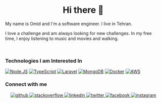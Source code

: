 # <div align="center">Hi there 🔗</div>  
  

My name is Omid and I'm a software engineer. I live in Tehran.

  
  

I love a challenge and am always looking for new challenges. In my free time, I enjoy listening to music and movies and walking.  
  

<br/>  


### Technologies I am Interested In 

[![Node.JS](https://img.shields.io/badge/Node.js-43853D?style=for-the-badge&logo=node.js&logoColor=white)]()
[![TypeScript](https://img.shields.io/badge/TypeScript-007ACC?style=for-the-badge&logo=typescript&logoColor=white)]()
[![Laravel](https://img.shields.io/badge/laravel-%23000000.svg?style=for-the-badge&logo=laravel&logoColor=white)]()
[![MongoDB](https://img.shields.io/badge/MongoDB-%234ea94b.svg?style=for-the-badge&logo=mongodb&logoColor=white)]()
[![Docker](https://img.shields.io/badge/Docker-2CA5E0?style=for-the-badge&logo=docker&logoColor=white)]()
[![AWS](https://img.shields.io/badge/AWS-%23FF9900.svg?style=for-the-badge&logo=amazon-aws&logoColor=white)]()


### Connect with me  
<div align="center">
<a href="https://github.com/omidrayaneh" target="_blank">
<img src=https://img.shields.io/badge/github-%2324292e.svg?&style=for-the-badge&logo=github&logoColor=white alt=github style="margin-bottom: 5px;" />
</a>
<a href="https://stackoverflow.com/users/3924795/omidrayaneh" target="_blank">
<img src=https://img.shields.io/badge/stackoverflow-%23F28032.svg?&style=for-the-badge&logo=stackoverflow&logoColor=white alt=stackoverflow style="margin-bottom: 5px;" />
</a>
<a href="https://linkedin.com/in/omidrayaneh" target="_blank">
<img src=https://img.shields.io/badge/linkedin-%231E77B5.svg?&style=for-the-badge&logo=linkedin&logoColor=white alt=linkedin style="margin-bottom: 5px;" />
</a>
<a href="https://twitter.com/omidrayaneh" target="_blank">
<img src=https://img.shields.io/badge/twitter-%2300acee.svg?&style=for-the-badge&logo=twitter&logoColor=white alt=twitter style="margin-bottom: 5px;" />
</a>
<a href="https://www.facebook.com/omidrayaneh" target="_blank">
<img src=https://img.shields.io/badge/facebook-%232E87FB.svg?&style=for-the-badge&logo=facebook&logoColor=white alt=facebook style="margin-bottom: 5px;" />
</a>
<a href="https://instagram.com/omidrayaneh" target="_blank">
<img src=https://img.shields.io/badge/instagram-%23000000.svg?&style=for-the-badge&logo=instagram&logoColor=white alt=instagram style="margin-bottom: 5px;" />
</a>  
</div>  
  

